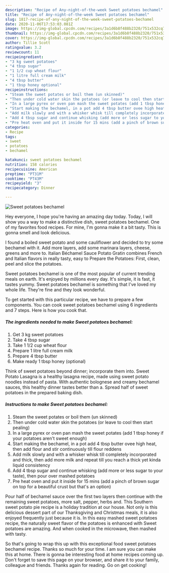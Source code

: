 ```yaml
---
description: "Recipe of Any-night-of-the-week Sweet potatoes bechamel"
title: "Recipe of Any-night-of-the-week Sweet potatoes bechamel"
slug: 1817-recipe-of-any-night-of-the-week-sweet-potatoes-bechamel
date: 2020-11-06T17:53:03.081Z
image: https://img-global.cpcdn.com/recipes/3a1d6b8f488b2320/751x532cq70/sweet-potatoes-bechamel-recipe-main-photo.jpg
thumbnail: https://img-global.cpcdn.com/recipes/3a1d6b8f488b2320/751x532cq70/sweet-potatoes-bechamel-recipe-main-photo.jpg
cover: https://img-global.cpcdn.com/recipes/3a1d6b8f488b2320/751x532cq70/sweet-potatoes-bechamel-recipe-main-photo.jpg
author: Tillie Scott
ratingvalue: 3.2
reviewcount: 11
recipeingredient:
- "3 kg sweet potatoes"
- "4 tbsp sugar"
- "1 1/2 cup wheat flour"
- "1 litre full cream milk"
- "4 tbsp butter"
- "1 tbsp honey optional"
recipeinstructions:
- "Steam the sweet potates or boil them (un skinned)"
- "Then under cold water skin the potatoes (or leave to cool then start pealing)"
- "In a large pyrex or oven pan mash the sweet potates (add 1 tbsp honey if your potatoes aren&#39;t sweet enough)"
- "Start making the bechamel, in a pot add 4 tbsp butter ovee high heat, then add flour and stir continuously till flour reddens"
- "Add milk slowly and with a whisker whisk till completely incorporated and thick, then add more milk and repeat till you reach a thick yet kinda liquid consistency"
- "Add 4 tbsp sugar and continue whisking (add more or less sugar to your taste), then pour over mashed potatoes"
- "Pre heat oven and put it inside for 15 mins (add a pinch of brown sugar on top for a beautiful crust but that&#39;s an option)"
categories:
- Recipe
tags:
- sweet
- potatoes
- bechamel

katakunci: sweet potatoes bechamel 
nutrition: 158 calories
recipecuisine: American
preptime: "PT31M"
cooktime: "PT43M"
recipeyield: "3"
recipecategory: Dinner

---
```



![Sweet potatoes bechamel](https://img-global.cpcdn.com/recipes/3a1d6b8f488b2320/751x532cq70/sweet-potatoes-bechamel-recipe-main-photo.jpg)

Hey everyone, I hope you're having an amazing day today. Today, I will show you a way to make a distinctive dish, sweet potatoes bechamel. One of my favorites food recipes. For mine, I'm gonna make it a bit tasty. This is gonna smell and look delicious.

I found a boiled sweet potato and some cauliflower and decided to try some bechamel with it. Add more layers, add some marinara layers, cheese, greens and more to. Italian Béchamel Sauce Potato Gratin combines French and Italian flavors in really tasty, easy to Prepare the Potatoes: First, clean, peel and slice the potatoes.

Sweet potatoes bechamel is one of the most popular of current trending meals on earth. It's enjoyed by millions every day. It's simple, it is fast, it tastes yummy. Sweet potatoes bechamel is something that I've loved my whole life. They're fine and they look wonderful.


To get started with this particular recipe, we have to prepare a few components. You can cook sweet potatoes bechamel using 6 ingredients and 7 steps. Here is how you cook that.

<!--inarticleads1-->

##### The ingredients needed to make Sweet potatoes bechamel:

1. Get 3 kg sweet potatoes
1. Take 4 tbsp sugar
1. Take 1 1/2 cup wheat flour
1. Prepare 1 litre full cream milk
1. Prepare 4 tbsp butter
1. Make ready 1 tbsp honey (optional)


Think of sweet potatoes beyond dinner; incorporate them into. Sweet Potato Lasagna is a healthy lasagna recipe, made using sweet potato noodles instead of pasta. With authentic bolognese and creamy bechamel sauces, this healthy dinner tastes better than a. Spread half of sweet potatoes in the prepared baking dish. 

<!--inarticleads2-->

##### Instructions to make Sweet potatoes bechamel:

1. Steam the sweet potates or boil them (un skinned)
1. Then under cold water skin the potatoes (or leave to cool then start pealing)
1. In a large pyrex or oven pan mash the sweet potates (add 1 tbsp honey if your potatoes aren&#39;t sweet enough)
1. Start making the bechamel, in a pot add 4 tbsp butter ovee high heat, then add flour and stir continuously till flour reddens
1. Add milk slowly and with a whisker whisk till completely incorporated and thick, then add more milk and repeat till you reach a thick yet kinda liquid consistency
1. Add 4 tbsp sugar and continue whisking (add more or less sugar to your taste), then pour over mashed potatoes
1. Pre heat oven and put it inside for 15 mins (add a pinch of brown sugar on top for a beautiful crust but that&#39;s an option)


Pour half of bechamel sauce over the first two layers then continue with the remaining sweet potatoes, more salt, pepper, herbs and. This Southern sweet potato pie recipe is a holiday tradition at our house. Not only is this delicious dessert part of our Thanksgiving and Christmas meals, it is also enjoyed frequently just because it is. In this easy mashed sweet potatoes recipe, the naturally sweet flavor of the potatoes is enhanced with Sweet potatoes are amazing. And when cooked in the microwave, then mashed with tasty. 

So that's going to wrap this up with this exceptional food sweet potatoes bechamel recipe. Thanks so much for your time. I am sure you can make this at home. There is gonna be interesting food at home recipes coming up. Don't forget to save this page on your browser, and share it to your family, colleague and friends. Thanks again for reading. Go on get cooking!
